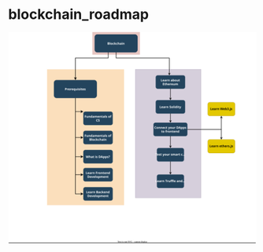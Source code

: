 # blockchain_roadmap
<img src="https://raw.githubusercontent.com/satyacasm/blockchain_roadmap/main/roadmap.svg?sanitize=true"/>
